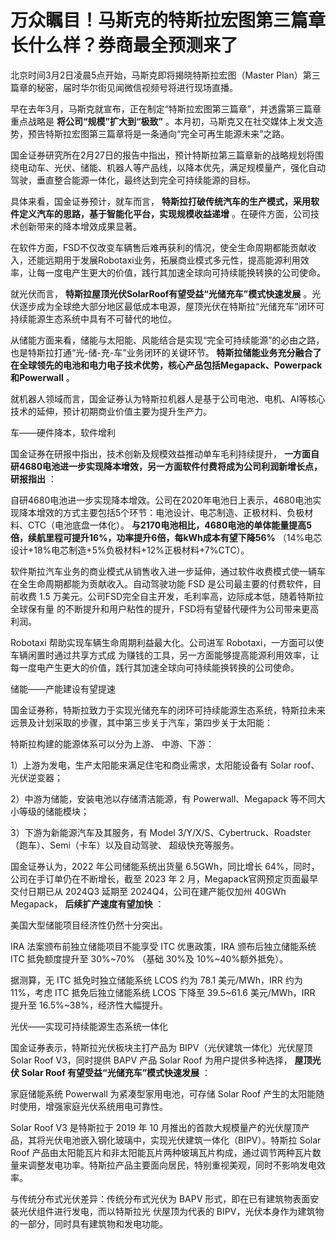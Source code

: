 # 万众瞩目！马斯克的特斯拉宏图第三篇章长什么样？券商最全预测来了

北京时间3月2日凌晨5点开始，马斯克即将揭晓特斯拉宏图（Master Plan）第三篇章的秘密，届时华尔街见闻微信视频号将进行现场直播。

早在去年3月，马斯克就宣布，正在制定“特斯拉宏图第三篇章”，并透露第三篇章重点战略是 **将公司“规模”扩大到“极致”**
。本月初，马斯克又在社交媒体上发文造势，预告特斯拉宏图第三篇章将是一条通向“完全可再生能源未来”之路。

国金证券研究所在2月27日的报告中指出，预计特斯拉第三篇章新的战略规划将围绕电动车、光伏、储能、机器人等产品线，以降本优先，满足规模量产，强化自动驾驶，垂直整合能源一体化，最终达到完全可持续能源的目标。

具体来看，国金证券预计，就车而言， **特斯拉打破传统汽车的生产模式，采用软件定义汽车的思路，基于智能化平台，实现规模收益递增**
。在硬件方面，公司技术创新带来的降本增效成果显著。

在软件方面，FSD不仅改变车辆售后难再获利的情况，使全生命周期都能贡献收入，还能远期用于发展Robotaxi业务，拓展商业模式多元性，提高能源利用效率，让每一度电产生更大的价值，践行其加速全球向可持续能换转换的公司使命。

就光伏而言， **特斯拉屋顶光伏SolarRoof有望受益“光储充车”模式快速发展**
。光伏逐步成为全球绝大部分地区最低成本电源，屋顶光伏在特斯拉“光储充车”闭环可持续能源生态系统中具有不可替代的地位。

从储能方面来看，储能与太阳能、风能结合是实现“完全可持续能源”的必由之路，也是特斯拉打通“光-储-充-车”业务闭环的关键环节。
**特斯拉储能业务充分融合了在全球领先的电池和电力电子技术优势，核心产品包括Megapack、Powerpack和Powerwall** 。

就机器人领域而言，国金证券认为特斯拉机器人是基于公司电池、电机、AI等核心技术的延伸，预计初期商业价值主要为提升生产力。

车——硬件降本，软件增利

国金证券在研报中指出，技术创新及规模效益推动单车毛利持续提升，
**一方面自研4680电池进一步实现降本增效，另一方面软件付费将成为公司利润新增长点，研报指出** ：

自研4680电池进一步实现降本增效。公司在2020年电池日上表示，4680电池实现降本增效的方式主要包括5个环节：电池设计、电芯制造、正极材料、负极材料、CTC（电池底盘一体化）。
**与2170电池相比，4680电池的单体能量提高5倍，续航里程可提升16%，功率提升6倍，每kWh成本有望下降56%**
（14%电芯设计+18%电芯制造+5%负极材料+12%正极材料+7%CTC）。

软件斯拉汽车业务的商业模式从销售收入进一步延伸，通过软件收费模式使一辆车 在全生命周期都能为贡献收入。自动驾驶功能 FSD 是公司最主要的付费软件，目前收费
1.5 万美元。公司FSD完全自主开发，毛利率高，边际成本低，随着特斯拉全球保有量 的不断提升和用户粘性的提升，FSD将有望替代硬件为公司带来更高利润。

Robotaxi 帮助实现车辆生命周期利益最大化。公司进军 Robotaxi，一方面可以使车辆闲置时通过共享方式成
为赚钱的工具，另一方面能够提高能源利用效率，让每一度电产生更大的价值，践行其加速全球向可持续能换转换的公司使命。

储能——产能建设有望提速

国金证券称，特斯拉致力于实现光储充车的闭环可持续能源生态系统，特斯拉未来远景及计划采取的步骤，其中第三步关于汽车，第四步关于太阳能：

特斯拉构建的能源体系可以分为上游、 中游、下游：

1）上游为发电，生产太阳能来满足住宅和商业需求，太阳能设备有 Solar roof、光伏逆变器；

2）中游为储能，安装电池以存储清洁能源，有 Powerwall、Megapack 等不同大小等级的储能模块；

3）下游为新能源汽车及其服务，有 Model 3/Y/X/S、Cybertruck、Roadster（跑车）、Semi（卡车）以及自动驾驶、
超级快充等服务。

国金证券认为，2022 年公司储能系统出货量 6.5GWh，同比增长 64%，同时，公司在手订单仍在不断增长，截至 2023 年 2
月，Megapack官网预定页面最早交付日期已从 2024Q3 延期至 2024Q4，公司在建产能仅加州 40GWh Megapack，
**后续扩产速度有望加快** ：

美国大型储能项目经济性仍然十分突出。

IRA 法案颁布前独立储能项目不能享受 ITC 优惠政策，IRA 颁布后独立储能系统 ITC 抵免额度提升至 30%~70% （基础 30%及
10%~40%额外抵免）。

据测算，无 ITC 抵免时独立储能系统 LCOS 约为 78.1 美元/MWh，IRR 约为 11%，考虑 ITC 抵免后独立储能系统 LCOS 下降至
39.5~61.6 美元/MWh，IRR 提升至 16.5%~38%，经济性大幅提升。

光伏——实现可持续能源生态系统一体化

国金证券表示，特斯拉光伏板块主打产品为 BIPV（光伏建筑一体化）光伏屋顶 Solar Roof V3，同时提供 BAPV 产品 Solar Roof
为用户提供多种选择， **屋顶光伏 Solar Roof 有望受益“光储充车”模式快速发展** ：

家庭储能系统 Powerwall 为紧凑型家用电池，可存储 Solar Roof 产生的太阳能随时使用，增强家庭光伏系统用电可靠性。

Solar Roof V3 是特斯拉于 2019 年 10
月推出的首款大规模量产的光伏屋顶产品，其将光伏电池嵌入钢化玻璃中，实现光伏建筑一体化（BIPV）。特斯拉 Solar Roof
产品由太阳能瓦片和非太阳能瓦片两种玻璃瓦片构成，通过调节两种瓦片数量来调整发电功率。特斯拉产品主要面向居民，特别重视美观，同时不影响发电效率。

与传统分布式光伏差异：传统分布式光伏为 BAPV 形式，即在已有建筑物表面安装光伏组件进行发电，而以特斯拉光 伏屋顶为代表的
BIPV，光伏本身作为建筑物的一部分，同时具有建筑物和发电功能。

